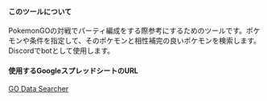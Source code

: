 #### このツールについて
PokemonGOの対戦でパーティ編成をする際参考にするためのツールです。ポケモンや条件を指定して、そのポケモンと相性補完の良いポケモンを検索します。Discordでbotとして使用します。

#### 使用するGoogleスプレッドシートのURL
[GO Data Searcher](https://docs.google.com/spreadsheets/d/1D1cia1R8OBEHAqsSJ0ZzoLVupg97qA6-Ml0nye4XLVg/edit?usp=sharing)
